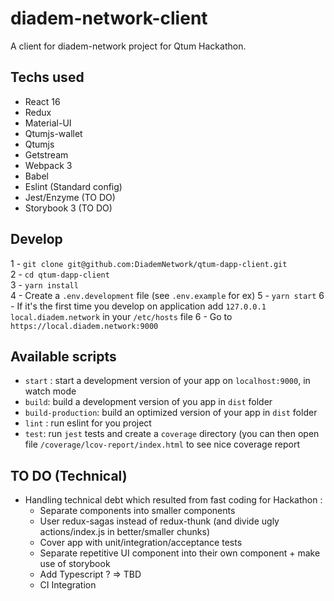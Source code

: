 # diadem-network-client

A client for diadem-network project for Qtum Hackathon.

## Techs used

* React 16
* Redux
* Material-UI
* Qtumjs-wallet
* Qtumjs
* Getstream
* Webpack 3
* Babel
* Eslint (Standard config)
* Jest/Enzyme (TO DO)
* Storybook 3 (TO DO)

## Develop

1 - `git clone git@github.com:DiademNetwork/qtum-dapp-client.git`  
2 - `cd qtum-dapp-client`  
3 - `yarn install`  
4 - Create a `.env.development` file (see `.env.example` for ex)
5 - `yarn start`
6 - If it's the first time you develop on application add `127.0.0.1 local.diadem.network` in your `/etc/hosts` file
6 - Go to `https://local.diadem.network:9000`

## Available scripts

* `start` : start a development version of your app on `localhost:9000`, in watch mode
* `build`: build a development version of you app in `dist` folder
* `build-production`: build an optimized version of your app in `dist` folder
* `lint` : run eslint for you project
* `test`: run `jest` tests and create a `coverage` directory (you can then open file `/coverage/lcov-report/index.html` to see nice coverage report

## TO DO (Technical)

- Handling technical debt which resulted from fast coding for Hackathon :
  - Separate components into smaller components
  - User redux-sagas instead of redux-thunk (and divide ugly actions/index.js in better/smaller chunks)
  - Cover app with unit/integration/acceptance tests
  - Separate repetitive UI component into their own component + make use of storybook
  - Add Typescript ? => TBD
  - CI Integration
  

